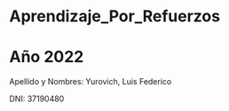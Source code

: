 # Aprendizaje_Por_Refuerzos

# Año 2022

Apellido y Nombres: Yurovich, Luis Federico

DNI: 37190480
